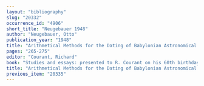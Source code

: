 ```yaml
---
layout: "bibliography"
slug: "20332"
occurrence_id: "4906"
short_title: "Neugebauer 1948"
author: "Neugebauer, Otto"
publication_year: "1948"
title: "Arithmetical Methods for the Dating of Babylonian Astronomical Texts"
pages: "265-275"
editor: "Courant, Richard"
book: "Studies and essays: presented to R. Courant on his 60th birthday, January 8, 1948 (New York)"
title: "Arithmetical Methods for the Dating of Babylonian Astronomical Texts"
previous_item: "20335"
---
```

